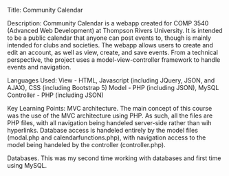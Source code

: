 Title:
Community Calendar

Description:
Community Calendar is a webapp created for COMP 3540 (Advanced Web Development) at Thompson Rivers University. It is intended to be a public calendar that anyone can post events to, though is mainly intended for clubs and societies. The webapp allows users to create and edit an account, as well as view, create, and save events. 
From a technical perspective, the project uses a model-view-controller framework to handle events and navigation.

Languages Used:
View - HTML, Javascript (including JQuery, JSON, and AJAX), CSS (including Bootstrap 5)
Model - PHP (including JSON), MySQL
Controller - PHP (including JSON)

Key Learning Points:
MVC architecture. The main concept of this course was the use of the MVC architecture using PHP. As such, all the files are PHP files, with all navigation being handeled server-side rather than wih hyperlinks. Database access is handeled entirely by the model files (modal.php and calendarfunctions.php), with navigation access to the model being handeled by the controller (controller.php).

Databases. This was my second time working with databases and first time using MySQL. 
